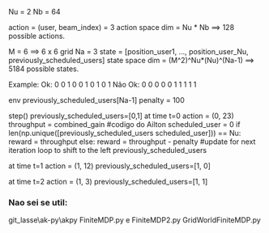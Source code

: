 Nu = 2
Nb = 64

action = (user, beam_index) = 3
action space dim = Nu * Nb ==> 128 possible actions.

M = 6 ==> 6 x 6 grid
Na = 3 
state = [position_user1, ..., position_user_Nu, previously_scheduled_users]
state space dim = (M^2)^Nu*(Nu)^(Na-1) ==> 5184 possible states.

Example:
Ok: 0 0 1 0 0 1 0 1 0 1
Não Ok: 0 0 0 0 0 1 1 1 1 1

env
   previously_scheduled_users[Na-1]
   penalty = 100

step()
previously_scheduled_users=[0,1]
at time t=0  action = (0, 23)    
    throughput = combined_gain #codigo do Ailton
    scheduled_user = 0
    if len(np.unique([previously_scheduled_users scheduled_user])) == Nu:
    	reward = throughput
    else:
	reward = throughput - penalty 
    #update for next iteration
    loop to shift to the left
    	previously_scheduled_users    

at time t=1  action = (1, 12)
previously_scheduled_users=[1, 0]

at time t=2  action = (1, 3)
previously_scheduled_users=[1, 1]


### Nao sei se util:
git_lasse\ak-py\akpy
FiniteMDP.py
e
FiniteMDP2.py
GridWorldFiniteMDP.py